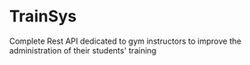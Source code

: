 # TrainSys
Complete Rest API dedicated to gym instructors to improve the administration of their students' training
